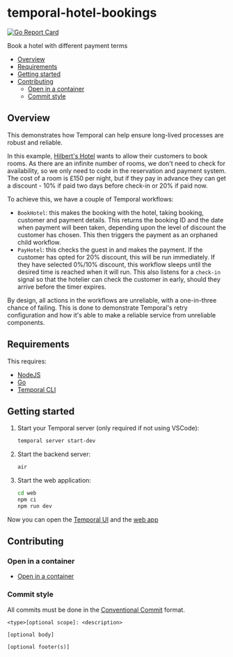 # temporal-hotel-bookings

<!-- markdownlint-disable-next-line MD013 MD034 -->
[![Go Report Card](https://goreportcard.com/badge/github.com/mrsimonemms/temporal-hotel-bookings)](https://goreportcard.com/report/github.com/mrsimonemms/temporal-hotel-bookings)

Book a hotel with different payment terms

<!-- toc -->

* [Overview](#overview)
* [Requirements](#requirements)
* [Getting started](#getting-started)
* [Contributing](#contributing)
  * [Open in a container](#open-in-a-container)
  * [Commit style](#commit-style)

<!-- Regenerate with "pre-commit run -a markdown-toc" -->

<!-- tocstop -->

## Overview

This demonstrates how Temporal can help ensure long-lived processes are robust
and reliable.

In this example, [Hilbert's Hotel](https://en.wikipedia.org/wiki/Hilbert%27s_paradox_of_the_Grand_Hotel)
wants to allow their customers to book rooms. As there are an infinite number of
rooms, we don't need to check for availability, so we only need to code in the
reservation and payment system. The cost of a room is £150 per night, but if they
pay in advance they can get a discount - 10% if paid two days before check-in or
20% if paid now.

To achieve this, we have a couple of Temporal workflows:

* `BookHotel`: this makes the booking with the hotel, taking booking, customer
  and payment details. This returns the booking ID and the date when payment will
  been taken, depending upon the level of discount the customer has chosen. This
  then triggers the payment as an orphaned child workflow.
* `PayHotel`: this checks the guest in and makes the payment. If the customer
  has opted for 20% discount, this will be run immediately. If they have selected
  0%/10% discount, this workflow sleeps until the desired time is reached when
  it will run. This also listens for a `check-in` signal so that the hotelier
  can check the customer in early, should they arrive before the timer expires.

By design, all actions in the workflows are unreliable, with a one-in-three chance
of failing. This is done to demonstrate Temporal's retry configuration and how
it's able to make a reliable service from unreliable components.

## Requirements

This requires:
* [NodeJS](https://nodejs.org)
* [Go](https://go.dev)
* [Temporal CLI](https://docs.temporal.io/cli)

## Getting started

1. Start your Temporal server (only required if not using VSCode):

   ```sh
   temporal server start-dev
   ```

1. Start the backend server:

   ```sh
   air
   ```

1. Start the web application:

   ```sh
   cd web
   npm ci
   npm run dev
   ```

Now you can open the [Temporal UI](http://localhost:8233) and the [web app](http://localhost:5173)

## Contributing

### Open in a container

* [Open in a container](https://code.visualstudio.com/docs/devcontainers/containers)

### Commit style

All commits must be done in the [Conventional Commit](https://www.conventionalcommits.org)
format.

```git
<type>[optional scope]: <description>

[optional body]

[optional footer(s)]
```
